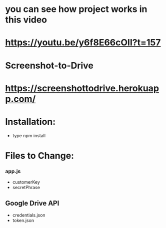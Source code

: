 # you can see how project works in this video
#  https://youtu.be/y6f8E66cOII?t=157 

# Screenshot-to-Drive

#  https://screenshottodrive.herokuapp.com/

# Installation:
* type npm install 
# Files to Change:
### app.js 
* customerKey
* secretPhrase
## Google Drive API
* credentials.json 
* token.json
